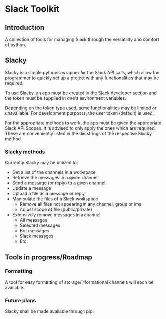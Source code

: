 # Slack Toolkit



## Introduction



A collection of tools for managing Slack through the versatility and comfort of python.



## Slacky



Slacky is a simple pythonic wrapper for the Slack API calls, which allow the programmer to quickly set up a project with any functionalities that may be required. 


To use Slacky, an app must be created in the Slack developer section and the token must be supplied in one's environment variables.


Depending on the token type used, some functionalities may be limited or unavailable. For development purposes, the user token (default) is used.


For the appropriate methods to work, the app must be given the appropriate Slack API Scopes. It is advised to only apply the ones which are required. These are conveniently listed in the docstrings of the respective Slacky method.



### Slacky methods



Currently Slacky may be utilized to:

* Get a list of the channels in a workspace
* Retrieve the messages in a given channel
* Send a message (or reply) to a given channel
* Update a message
* Upload a file as a message or reply
* Manipulate the files of a Slack workspace
	* Remove all files not appearing in any channel, group or ims
	* Adjust scope of file (public/private)
* Extensively remove messages in a channel
	* All messages
	* Selected messages
	* Bot messages
	* Slack messages
	* Etc.



## Tools in progress/Roadmap



### Formatting



A tool for easy formatting of storage/informational channels will soon be available.



### Future plans



Slacky shall be made available through pip.
